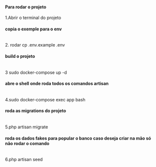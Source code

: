 <h4>Para rodar o projeto</h4>
1.Abrir o terminal do projeto 
<br>
<h4>copia o exemple para o env</h4>
<br>
2. rodar cp .env.example .env
<br>
<h4>build o projeto</h4>
<br>
3 sudo docker-compose up -d
<br>
<h4>abre o shell onde roda todos os comandos artisan</h4>
<br>
4.sudo docker-compose exec app bash
<br>
<h4>roda as migrations do projeto</h4>
<br>
5.php artisan migrate
<br>
<h4>roda os dados fakes para popular o banco caso deseja criar na mão só não rodar o comando</h4>
<br>
6.php artisan seed
